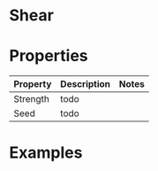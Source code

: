 # Shear


# Properties


| Property | Description | Notes | 
| -------- | ----------- | ----- |
| Strength | todo | |
| Seed | todo | |




# Examples

